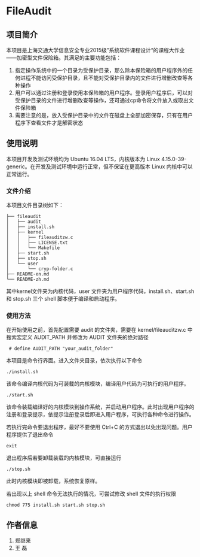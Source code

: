 # FileAudit

## 项目简介

本项目是上海交通大学信息安全专业2015级”系统软件课程设计“的课程大作业——加密型文件保险箱。其满足的主要功能包括：

1. 指定操作系统中的一个目录为受保护目录，那么除本保险箱的用户程序外的任何进程不能访问受保护目录，且不能对受保护目录内的文件进行增删改查等各种操作
2. 用户可以通过注册和登录使用本保险箱的用户程序。登录用户程序后，可以对受保护目录的文件进行增删改查等操作，还可通过cp命令将文件放入或取出文件保险箱
3. 需要注意的是，放入受保护目录中的文件在磁盘上全部加密保存，只有在用户程序下查看文件才是解密状态

## 使用说明

本项目开发及测试环境均为 Ubuntu 16.04 LTS，内核版本为 Linux 4.15.0-39-generic。在开发及测试环境中运行正常，但不保证在更高版本 Linux 内核中可以正常运行。

### 文件介绍

本项目文件目录树如下：
```
├── fileaudit
│   ├── audit
│   ├── install.sh
│   ├── kernel
│   │   ├── fileauditzw.c
│   │   ├── LICENSE.txt
│   │   └── Makefile
│   ├── start.sh
│   ├── stop.sh
│   └── user
│       └── cryp-folder.c
├── README-en.md
└── README-zh.md
```
其中kernel文件夹为内核代码，user 文件夹为用户程序代码，install.sh、start.sh 和 stop.sh 三个 shell 脚本便于编译和启动程序。

### 使用方法

在开始使用之前，首先配置需要 audit 的文件夹，需要在 kernel/fileauditzw.c 中搜索宏定义 AUDIT_PATH 并修改为 AUDIT 文件夹的绝对路径

```shell
 # define AUDIT_PATH "your_audit_folder"
```

本项目是命令行界面。进入文件夹目录，依次执行以下命令

```shell
./install.sh
```

该命令编译内核代码为可装载的内核模块，编译用户代码为可执行的用户程序。

```shell
./start.sh
```

该命令装载编译好的内核模块到操作系统，并启动用户程序。此时出现用户程序的注册和登录提示，依提示注册登录后即进入用户程序，可执行各种命令进行操作。

若执行完命令要退出程序，最好不要使用 Ctrl+C 的方式退出以免出现问题。用户程序提供了退出命令

```shell
exit
```

退出程序后若要卸载装载的内核模块，可直接运行

```shell
./stop.sh
```

此时内核模块即被卸载，系统恢复原样。

若出现以上 shell 命令无法执行的情况，可尝试修改 shell 文件的执行权限

```shell
chmod 775 install.sh start.sh stop.sh
```

## 作者信息

1. 郑继来 	
2. 王  磊

